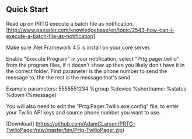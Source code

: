 Quick Start
-----------
Read up on PRTG execute a batch file as notification. [http://www.paessler.com/knowledgebase/en/topic/2543-how-can-i-execute-a-batch-file-as-notification]

Make sure .Net Framework 4.5 is install on your core server.

Enable "Execute Program" in your notification, select "Prtg.pager.twilio" from the program files, if it doesn't show up then you likely don't have it in the correct folder.
First parameter is the phone number to send the message to, the the rest is the message that's send

Example parameters: 5555551234 %group %device %shortname: %status %down (%message)

You will also need to edit the "Prtg.Pager.Twilio.exe.config" file, to enter your Twilio API keys and source phone number you want to use.

[Download] (https://github.com/AdamCLarsen/PRTG-TwilioPager/raw/master/bin/Prtg-TwilioPager.zip)